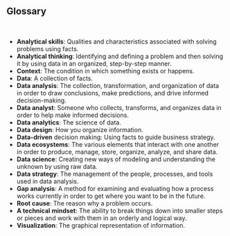 ## Glossary

&nbsp;

* **Analytical skills**: Qualities and characteristics associated with solving problems using facts.
* **Analytical thinking**: ​Identifying and defining a problem and then solving it by using data in an organized, step-by-step manner.
* **Context**: ​The condition in which something exists or happens.
* **Data**: A collection of facts.
* **Data analysis**: ​The collection, transformation, and organization of data in order to draw conclusions, make predictions, and drive informed decision-making.
* **Data analyst**: ​Someone who collects, transforms, and organizes data in order to help make informed decisions.
* **Data analytics**: ​The science of data.
* **Data design**: How you organize information.
* **Data-driven** decision making: Using facts to guide business strategy.
* **Data ecosystems**: The various elements that interact with one another in order to produce, manage, store, organize, analyze, and share data.
* **Data science**:​ Creating new ways of modeling and understanding the unknown by using raw data.
* **Data strategy**: The management of the people, processes, and tools used in data analysis.
* **Gap analysis**: A method for examining and evaluating how a process works currently in order to get where you want to be in the future.
* **Root cause**:​ The reason why a problem occurs.
* **A technical mindset**:​ The ability to break things down into smaller steps or pieces and work with them in an orderly and logical way.
* **Visualization**: The graphical representation of information.
